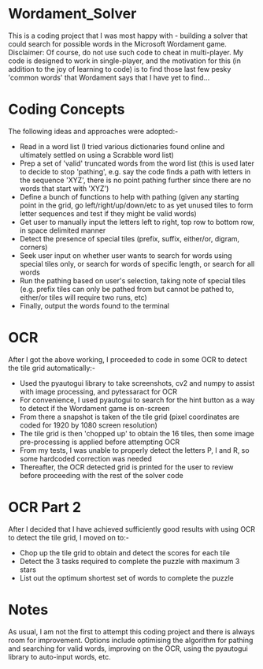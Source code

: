# Wordament_Solver
This is a coding project that I was most happy with - building a solver that could search for possible words in the Microsoft Wordament game.
Disclaimer: Of course, do not use such code to cheat in multi-player. My code is designed to work in single-player, and the motivation for this (in addition to the joy of learning to code) is to find those last few pesky 'common words' that Wordament says that I have yet to find...

# Coding Concepts
The following ideas and approaches were adopted:-
- Read in a word list (I tried various dictionaries found online and ultimately settled on using a Scrabble word list)
- Prep a set of 'valid' truncated words from the word list (this is used later to decide to stop 'pathing', e.g. say the code finds a path with letters in the sequence 'XYZ', there is no point pathing further since there are no words that start with 'XYZ')
- Define a bunch of functions to help with pathing (given any starting point in the grid, go left/right/up/down/etc to as yet unused tiles to form letter sequences and test if they might be valid words)
- Get user to manually input the letters left to right, top row to bottom row, in space delimited manner
- Detect the presence of special tiles (prefix, suffix, either/or, digram, corners)
- Seek user input on whether user wants to search for words using special tiles only, or search for words of specific length, or search for all words
- Run the pathing based on user's selection, taking note of special tiles (e.g. prefix tiles can only be pathed from but cannot be pathed to, either/or tiles will require two runs, etc)
- Finally, output the words found to the terminal

# OCR
After I got the above working, I proceeded to code in some OCR to detect the tile grid automatically:-
- Used the pyautogui library to take screenshots, cv2 and numpy to assist with image processing, and pytessaract for OCR
- For convenience, I used pyautogui to search for the hint button as a way to detect if the Wordament game is on-screen
- From there a snapshot is taken of the tile grid (pixel coordinates are coded for 1920 by 1080 screen resolution)
- The tile grid is then 'chopped up' to obtain the 16 tiles, then some image pre-processing is applied before attempting OCR
- From my tests, I was unable to properly detect the letters P, I and R, so some hardcoded correction was needed
- Thereafter, the OCR detected grid is printed for the user to review before proceeding with the rest of the solver code

# OCR Part 2
After I decided that I have achieved sufficiently good results with using OCR to detect the tile grid, I moved on to:-
- Chop up the tile grid to obtain and detect the scores for each tile
- Detect the 3 tasks required to complete the puzzle with maximum 3 stars
- List out the optimum shortest set of words to complete the puzzle

# Notes
As usual, I am not the first to attempt this coding project and there is always room for improvement. Options include optimising the algorithm for pathing and searching for valid words, improving on the OCR, using the pyautogui library to auto-input words, etc.
